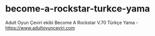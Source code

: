 # become-a-rockstar-turkce-yama
Adult Oyun Çeviri ekibi Become A Rockstar V.70 Türkçe Yama - https://www.adultoyunceviri.com
